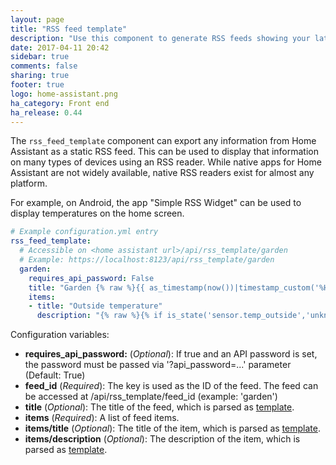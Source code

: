 ```yaml
---
layout: page
title: "RSS feed template"
description: "Use this component to generate RSS feeds showing your latest data."
date: 2017-04-11 20:42
sidebar: true
comments: false
sharing: true
footer: true
logo: home-assistant.png
ha_category: Front end
ha_release: 0.44
---
```


The `rss_feed_template` component can export any information from Home Assistant as a static RSS feed. This can be used to display that information on many types of devices using an RSS reader. While native apps for Home Assistant are not widely available, native RSS readers exist for almost any platform.

For example, on Android, the app "Simple RSS Widget" can be used to display temperatures on the home screen.

```yaml
# Example configuration.yml entry
rss_feed_template:
  # Accessible on <home assistant url>/api/rss_template/garden
  # Example: https://localhost:8123/api/rss_template/garden
  garden:
    requires_api_password: False
    title: "Garden {% raw %}{{ as_timestamp(now())|timestamp_custom('%H:%m', True) }}{% endraw %}"
    items:
    - title: "Outside temperature"
      description: "{% raw %}{% if is_state('sensor.temp_outside','unknown') %}---{% else %}{{states.sensor.temp_outside.state}} °C{% endif %}{% endraw %}"
```

Configuration variables:

- **requires_api_password:** (*Optional*): If true and an API password is set, the password must be passed via '?api_password=...' parameter (Default: True)
- **feed_id** (*Required*): The key is used as the ID of the feed. The feed can be accessed at /api/rss_template/feed_id (example: 'garden')
- **title** (*Optional*): The title of the feed, which is parsed as [template](/topics/templating/).
- **items** (*Required*): A list of feed items.
- **items/title** (*Optional*): The title of the item, which is parsed as [template](/topics/templating/).
- **items/description** (*Optional*): The description of the item, which is parsed as [template](/topics/templating/).
